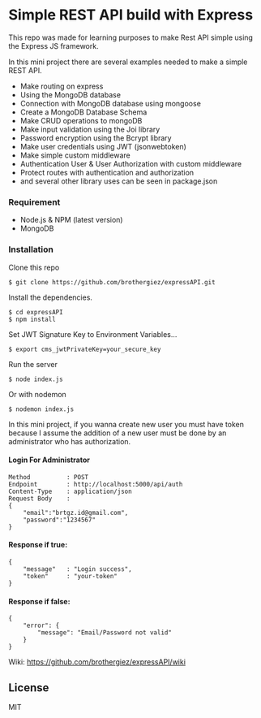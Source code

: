<h1><a id="Simple_REST_API_build_with_Express_0"></a>Simple REST API build with Express</h1>
<p>This repo was made for learning purposes to make Rest API simple using the Express JS framework.</p>
<p>In this mini project there are several examples needed to make a simple REST API.</p>
<ul>
<li>Make routing on express</li>
<li>Using the MongoDB database</li>
<li>Connection with MongoDB database using mongoose</li>
<li>Create a MongoDB Database Schema</li>
<li>Make CRUD operations to mongoDB</li>
<li>Make input validation using the Joi library</li>
<li>Password encryption using the Bcrypt library</li>
<li>Make user credentials using JWT (jsonwebtoken)</li>
<li>Make simple custom middleware</li>
<li>Authentication User &amp; User Authorization with custom middleware</li>
<li>Protect routes with authentication and authorization</li>
<li>and several other library uses can be seen in package.json</li>
</ul>
<h3><a id="Requirement_23"></a>Requirement</h3>
<ul>
    <li>Node.js & NPM (latest version)</li>
    <li>MongoDB</li>
</ul>
<h3><a id="Installation_18"></a>Installation</h3>
<p>Clone this repo</p>
<pre><code class="language-sh">$ git <span class="hljs-built_in">clone</span> https://github.com/brothergiez/expressAPI.git
</code></pre>
<p>Install the dependencies.</p>
<pre><code class="language-sh">$ <span class="hljs-built_in">cd</span> expressAPI
$ npm install 
</code></pre>
<p>Set JWT Signature Key to Environment Variables…</p>
<pre><code class="language-sh">$ <span class="hljs-built_in">export</span> cms_jwtPrivateKey=your_secure_key
</code></pre>
<p>Run the server</p>
<pre><code class="language-sh">$ node index.js
</code></pre>
<p>Or with nodemon</p>
<pre><code class="language-sh">$ nodemon index.js
</code></pre>
<p>In this mini project, if you wanna create new user you must have token because I assume the addition of a new user must be done by an administrator who has authorization.</p>
<h4><a id="Login_49"></a>Login For Administrator</h4>
<pre><code>Method          : POST
Endpoint        : http://localhost:5000/api/auth
Content-Type    : application/json
Request Body    :
{
    &quot;email&quot;:&quot;brtgz.id@gmail.com&quot;,
    &quot;password&quot;:&quot;1234567&quot;
}
</code></pre>
<h4><a id="Response_if_true_61"></a>Response if true:</h4>
<pre><code>{
    &quot;message&quot;   : &quot;Login success&quot;,
    &quot;token&quot;     : &quot;your-token&quot;
}
</code></pre>
<h4><a id="Response_if_false_68"></a>Response if false:</h4>
<pre><code>{
    &quot;error&quot;: {
        &quot;message&quot;: &quot;Email/Password not valid&quot;
    }
}
</code></pre>
<p>Wiki: <a href="https://github.com/brothergiez/expressAPI/wiki">https://github.com/brothergiez/expressAPI/wiki</a></p>
<h2><a id="License_77"></a>License</h2>
<p>MIT</p>
